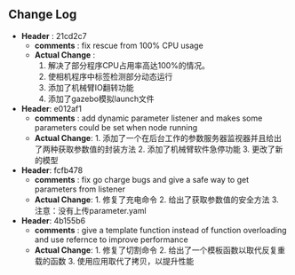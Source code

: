 ## Change Log

- **Header** :  21cd2c7
  - **comments** : fix rescue from 100% CPU usage
  - **Actual Change** : 
    1. 解决了部分程序CPU占用率高达100%的情况。
    2. 使相机程序中标签检测部分动态运行
    3. 添加了机械臂IO翻转功能
    4. 添加了gazebo模拟launch文件
- **Header**: e012af1
  - **comments** : add dynamic parameter listener and makes some parameters could be set when node running
  - **Actual Change**:
    	1. 添加了一个在后台工作的参数服务器监视器并且给出了两种获取参数值的封装方法
     	2. 添加了机械臂软件急停功能
     	3. 更改了新的模型
- **Header**: fcfb478
  - **comments** : fix go charge bugs and give a safe way to get parameters from listener
  - **Actual Change**:
    	1. 修复了充电命令
    	2. 给出了获取参数值的安全方法
     	3. 注意：没有上传parameter.yaml
- **Header**: 4b155b6
  - **comments** : give a template function instead of function overloading and use refernce to improve performance
  - **Actual Change**:
    	1. 修复了切割命令
    	2. 给出了一个模板函数以取代反复重载的函数
     	3. 使用应用取代了拷贝，以提升性能
     	